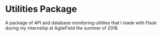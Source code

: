 # Utilities Package
 A package of API and database monitoring utilities that I made with Flask during my internship at AgileField the summer of 2018.

